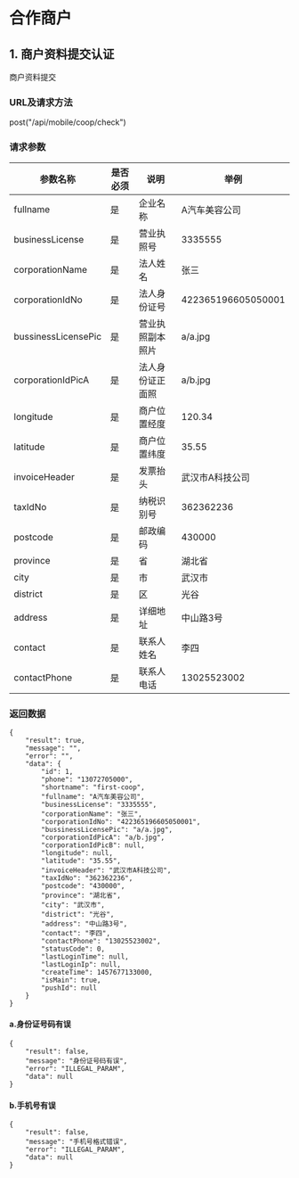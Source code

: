 # 合作商户

## 1. 商户资料提交认证
商户资料提交
### URL及请求方法
post("/api/mobile/coop/check")

### 请求参数
| 参数名称 | 是否必须 | 说明 | 举例 |
| ------ | -------- | ---- | --- |
| fullname | 是 | 企业名称 | A汽车美容公司 |
| businessLicense | 是 | 营业执照号 | 3335555 |
| corporationName | 是 | 法人姓名 | 张三 |
| corporationIdNo | 是 | 法人身份证号 | 422365196605050001 |
| bussinessLicensePic | 是 | 营业执照副本照片 | a/a.jpg |
| corporationIdPicA | 是 | 法人身份证正面照 | a/b.jpg |
| longitude | 是 | 商户位置经度| 120.34 |
| latitude | 是 | 商户位置纬度| 35.55 |
| invoiceHeader | 是 | 发票抬头| 武汉市A科技公司 |
| taxIdNo | 是 | 纳税识别号| 362362236 |
| postcode | 是 | 邮政编码| 430000 |
| province | 是 | 省| 湖北省 |
| city | 是 | 市| 武汉市 |
| district | 是 | 区| 光谷 |
| address | 是 | 详细地址| 中山路3号 |
| contact | 是 | 联系人姓名|李四 |
| contactPhone | 是 | 联系人电话| 13025523002 |


### 返回数据

```
{
    "result": true,
    "message": "",
    "error": "",
    "data": {
        "id": 1,
        "phone": "13072705000",
        "shortname": "first-coop",
        "fullname": "A汽车美容公司",
        "businessLicense": "3335555",
        "corporationName": "张三",
        "corporationIdNo": "422365196605050001",
        "bussinessLicensePic": "a/a.jpg",
        "corporationIdPicA": "a/b.jpg",
        "corporationIdPicB": null,
        "longitude": null,
        "latitude": "35.55",
        "invoiceHeader": "武汉市A科技公司",
        "taxIdNo": "362362236",
        "postcode": "430000",
        "province": "湖北省",
        "city": "武汉市",
        "district": "光谷",
        "address": "中山路3号",
        "contact": "李四",
        "contactPhone": "13025523002",
        "statusCode": 0,
        "lastLoginTime": null,
        "lastLoginIp": null,
        "createTime": 1457677133000,
        "isMain": true,
        "pushId": null
    }
}
```


#### a.身份证号码有误

```
{
    "result": false,
    "message": "身份证号码有误",
    "error": "ILLEGAL_PARAM",
    "data": null
}
```

#### b.手机号有误

```
{
    "result": false,
    "message": "手机号格式错误",
    "error": "ILLEGAL_PARAM",
    "data": null
}
```

